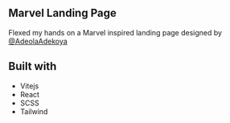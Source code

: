 ## Marvel Landing Page
Flexed my hands on a Marvel inspired landing page designed by [@AdeolaAdekoya](https://github.com/AdeolaAdekoya)

## Built with
- Vitejs
- React
- SCSS
- Tailwind